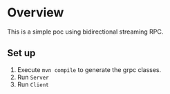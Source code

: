 # Overview

This is a simple poc using bidirectional streaming RPC.

## Set up

1. Execute `mvn compile` to generate the grpc classes.
2. Run `Server`
3. Run `Client`
